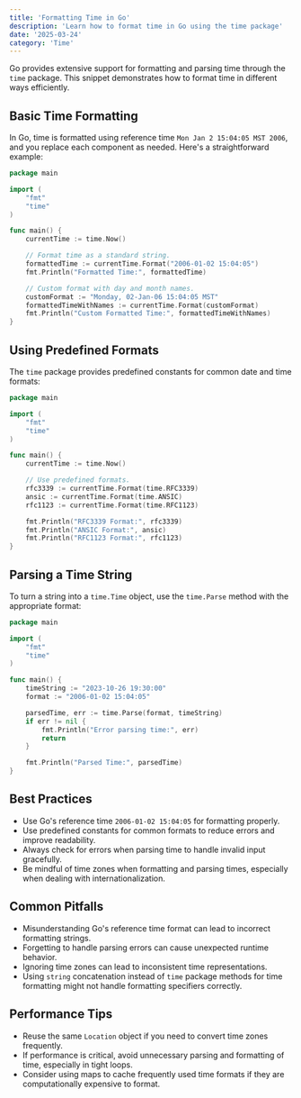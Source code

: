```yaml
---
title: 'Formatting Time in Go'
description: 'Learn how to format time in Go using the time package'
date: '2025-03-24'
category: 'Time'
---
```


Go provides extensive support for formatting and parsing time through the `time` package. This snippet demonstrates how to format time in different ways efficiently.

## Basic Time Formatting

In Go, time is formatted using reference time `Mon Jan 2 15:04:05 MST 2006`, and you replace each component as needed. Here's a straightforward example:

```go
package main

import (
	"fmt"
	"time"
)

func main() {
	currentTime := time.Now()

	// Format time as a standard string.
	formattedTime := currentTime.Format("2006-01-02 15:04:05")
	fmt.Println("Formatted Time:", formattedTime)

	// Custom format with day and month names.
	customFormat := "Monday, 02-Jan-06 15:04:05 MST"
	formattedTimeWithNames := currentTime.Format(customFormat)
	fmt.Println("Custom Formatted Time:", formattedTimeWithNames)
}
```

## Using Predefined Formats

The `time` package provides predefined constants for common date and time formats:

```go
package main

import (
	"fmt"
	"time"
)

func main() {
	currentTime := time.Now()

	// Use predefined formats.
	rfc3339 := currentTime.Format(time.RFC3339)
	ansic := currentTime.Format(time.ANSIC)
	rfc1123 := currentTime.Format(time.RFC1123)

	fmt.Println("RFC3339 Format:", rfc3339)
	fmt.Println("ANSIC Format:", ansic)
	fmt.Println("RFC1123 Format:", rfc1123)
}
```

## Parsing a Time String

To turn a string into a `time.Time` object, use the `time.Parse` method with the appropriate format:

```go
package main

import (
	"fmt"
	"time"
)

func main() {
	timeString := "2023-10-26 19:30:00"
	format := "2006-01-02 15:04:05"

	parsedTime, err := time.Parse(format, timeString)
	if err != nil {
		fmt.Println("Error parsing time:", err)
		return
	}

	fmt.Println("Parsed Time:", parsedTime)
}
```

## Best Practices

- Use Go's reference time `2006-01-02 15:04:05` for formatting properly.
- Use predefined constants for common formats to reduce errors and improve readability.
- Always check for errors when parsing time to handle invalid input gracefully.
- Be mindful of time zones when formatting and parsing times, especially when dealing with internationalization.

## Common Pitfalls

- Misunderstanding Go's reference time format can lead to incorrect formatting strings.
- Forgetting to handle parsing errors can cause unexpected runtime behavior.
- Ignoring time zones can lead to inconsistent time representations.
- Using `string` concatenation instead of `time` package methods for time formatting might not handle formatting specifiers correctly.

## Performance Tips

- Reuse the same `Location` object if you need to convert time zones frequently.
- If performance is critical, avoid unnecessary parsing and formatting of time, especially in tight loops.
- Consider using maps to cache frequently used time formats if they are computationally expensive to format.